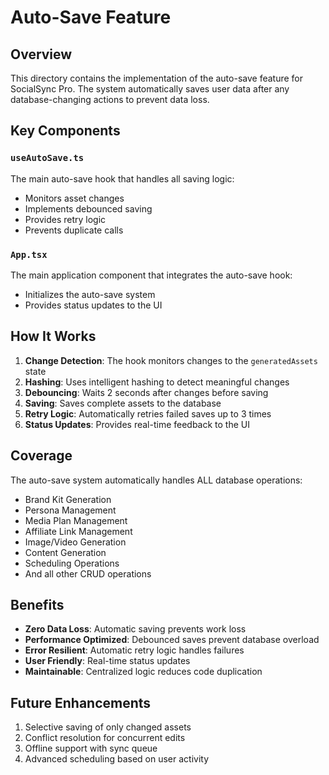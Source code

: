 # Auto-Save Feature

## Overview
This directory contains the implementation of the auto-save feature for SocialSync Pro. The system automatically saves user data after any database-changing actions to prevent data loss.

## Key Components

### `useAutoSave.ts`
The main auto-save hook that handles all saving logic:
- Monitors asset changes
- Implements debounced saving
- Provides retry logic
- Prevents duplicate calls

### `App.tsx`
The main application component that integrates the auto-save hook:
- Initializes the auto-save system
- Provides status updates to the UI

## How It Works

1. **Change Detection**: The hook monitors changes to the `generatedAssets` state
2. **Hashing**: Uses intelligent hashing to detect meaningful changes
3. **Debouncing**: Waits 2 seconds after changes before saving
4. **Saving**: Saves complete assets to the database
5. **Retry Logic**: Automatically retries failed saves up to 3 times
6. **Status Updates**: Provides real-time feedback to the UI

## Coverage

The auto-save system automatically handles ALL database operations:
- Brand Kit Generation
- Persona Management
- Media Plan Management
- Affiliate Link Management
- Image/Video Generation
- Content Generation
- Scheduling Operations
- And all other CRUD operations

## Benefits

- **Zero Data Loss**: Automatic saving prevents work loss
- **Performance Optimized**: Debounced saves prevent database overload
- **Error Resilient**: Automatic retry logic handles failures
- **User Friendly**: Real-time status updates
- **Maintainable**: Centralized logic reduces code duplication

## Future Enhancements

1. Selective saving of only changed assets
2. Conflict resolution for concurrent edits
3. Offline support with sync queue
4. Advanced scheduling based on user activity